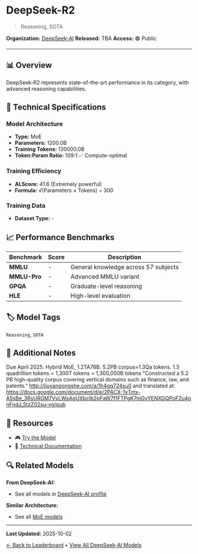 # DeepSeek-R2

> Reasoning, SOTA

**Organization:** [DeepSeek-AI](../../labs/deepseek-ai.md)
**Released:** TBA
**Access:** 🟢 Public

---

## 📊 Overview

DeepSeek-R2 represents state-of-the-art performance in its category, with advanced reasoning capabilities.

## 🔧 Technical Specifications

### Model Architecture
- **Type:** MoE
- **Parameters:** 1200.0B
- **Training Tokens:** 130000.0B
- **Token:Param Ratio:** 109:1 ✅ Compute-optimal

### Training Efficiency
- **ALScore:** 41.6 (Extremely powerful)
- **Formula:** √(Parameters × Tokens) ÷ 300

### Training Data
- **Dataset Type:** -

## 📈 Performance Benchmarks

| Benchmark | Score | Description |
|-----------|-------|-------------|
| **MMLU** | - | General knowledge across 57 subjects |
| **MMLU-Pro** | - | Advanced MMLU variant |
| **GPQA** | - | Graduate-level reasoning |
| **HLE** | - | High-level evaluation |

## 🏷️ Model Tags

`Reasoning`, `SOTA`

## 📝 Additional Notes

Due April 2025. Hybrid MoE, 1.2TA78B. 5.2PB corpus=1.3Qa tokens. 1.3 quadrillion tokens = 1,300T tokens = 1,300,000B tokens "Constructed a 5.2 PB high-quality corpus covering vertical domains such as finance, law, and patents." http://jiuyangongshe.com/a/1h4gq724su0 and translated at: https://docs.google.com/document/d/e/2PACX-1vTmx-A5sBe_3RsURGM7VvLWsAgUXbcIb2pFaW7f1FTPgK7mGvYENXGQPoF2u4onFndJ_5tzZ02su-vg/pub

## 🔗 Resources

- 🎮 [Try the Model](https://www.reuters.com/technology/artificial-intelligence/deepseek-rushes-launch-new-ai-model-china-goes-all-2025-02-25/)
- 📄 [Technical Documentation](https://docs.google.com/document/d/e/2PACX-1vTmx-A5sBe_3RsURGM7VvLWsAgUXbcIb2pFaW7f1FTPgK7mGvYENXGQPoF2u4onFndJ_5tzZ02su-vg/pub)

## 🔍 Related Models

**From DeepSeek-AI:**
- See all models in [DeepSeek-AI profile](../../labs/deepseek-ai.md)

**Similar Architecture:**
- See all [MoE models](../../architectures/moe.md)

---

**Last Updated:** 2025-10-02

[← Back to Leaderboard](../../README.md) • [View All DeepSeek-AI Models](../../labs/deepseek-ai.md)
